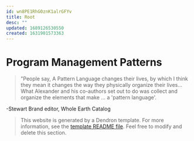 ```yaml
---
id: wn8PE1RhG0znK1alrGFYv
title: Root
desc: ""
updated: 1689126530550
created: 1631901573363
---
```


# Program Management Patterns


> "People say, A Pattern Language changes their lives, by which I think they mean it changes the way they physically organize their lives... What Alexander and his co-authors set out to do was collect and organize the elements that make ... a 'pattern language'. 

-Stewart Brand editor, Whole Earth Catalog




> This website is generated by a Dendron template. For more information, see the [template README file](https://github.com/dendronhq/template.publish.github-action/). Feel free to modify and delete this section.